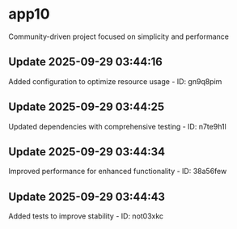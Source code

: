 # app10
Community-driven project focused on simplicity and performance

## Update 2025-09-29 03:44:16
Added configuration to optimize resource usage - ID: gn9q8pim


## Update 2025-09-29 03:44:25
Updated dependencies with comprehensive testing - ID: n7te9h1l


## Update 2025-09-29 03:44:34
Improved performance for enhanced functionality - ID: 38a56few


## Update 2025-09-29 03:44:43
Added tests to improve stability - ID: not03xkc

